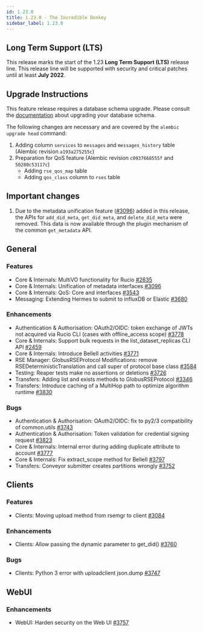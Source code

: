 ```yaml
---
id: 1.23.0
title: 1.23.0 - The Incredible Donkey
sidebar_label: 1.23.0
---
```



## Long Term Support (LTS)

This release marks the start of the 1.23 **Long Term Support (LTS)**
release line. This release line will be supported with security and
critical patches until at least **July 2022**.

## Upgrade Instructions

This feature release requires a database schema upgrade. Please consult
the
[documentation](https://rucio.readthedocs.io/en/latest/database.html)
about upgrading your database schema.

The following changes are necessary and are covered by the
`alembic upgrade head` command:

1.  Adding column `services` to `messages` and `messages_history` table
    (Alembic revision `a193a275255c`)
2.  Preparation for QoS feature (Alembic revision `c0937668555f` and
    `50280c53117c`)
    -   Adding `rse_qos_map` table
    -   Adding `qos_class` column to `rses` table

## Important changes

1.  Due to the metadata unification feature
    ([\#3096](https://github.com/rucio/rucio/issues/3096)) added in this
    release, the APIs for `add_did_meta`, `get_did_meta`, and
    `delete_did_meta` were removed. This data is now available through
    the plugin mechanism of the common `get_metadata` API.

General
-------

### Features

-   Core & Internals: MultiVO functionality for Rucio
    [\#2635](https://github.com/rucio/rucio/issues/2635)
-   Core & Internals: Unification of metadata interfaces
    [\#3096](https://github.com/rucio/rucio/issues/3096)
-   Core & Internals: QoS: Core and interfaces
    [\#3543](https://github.com/rucio/rucio/issues/3543)
-   Messaging: Extending Hermes to submit to influxDB or Elastic
    [\#3680](https://github.com/rucio/rucio/issues/3680)

### Enhancements

-   Authentication & Authorisation: OAuth2/OIDC: token exchange of JWTs
    not acquired via Rucio CLI (cases with offline_access scope)
    [\#3778](https://github.com/rucio/rucio/issues/3778)
-   Core & Internals: Support bulk requests in the list_dataset_replicas
    CLI API [\#2459](https://github.com/rucio/rucio/issues/2459)
-   Core & Internals: Introduce BelleII activities
    [\#3771](https://github.com/rucio/rucio/issues/3771)
-   RSE Manager: GlobusRSEProtocol Modifications: remove
    RSEDeterministicTranslation and call super of protocol base class
    [\#3584](https://github.com/rucio/rucio/issues/3584)
-   Testing: Reaper tests make no assertions or deletions
    [\#3726](https://github.com/rucio/rucio/issues/3726)
-   Transfers: Adding list and exists methods to GlobusRSEProtocol
    [\#3346](https://github.com/rucio/rucio/issues/3346)
-   Transfers: Introduce caching of a MultiHop path to optimize
    algorithm runtime
    [\#3830](https://github.com/rucio/rucio/issues/3830)

### Bugs

-   Authentication & Authorisation: OAuth2/OIDC: fix to py2/3
    compatibility of common.utils
    [\#3743](https://github.com/rucio/rucio/issues/3743)
-   Authentication & Authorisation: Token validation for credential
    signing request [\#3823](https://github.com/rucio/rucio/issues/3823)
-   Core & Internals: Internal error during adding duplicate attribute
    to account [\#3777](https://github.com/rucio/rucio/issues/3777)
-   Core & Internals: Fix extract_scope method for BelleII
    [\#3797](https://github.com/rucio/rucio/issues/3797)
-   Transfers: Conveyor submitter creates partitions wrongly
    [\#3752](https://github.com/rucio/rucio/issues/3752)

## Clients

### Features

-   Clients: Moving upload method from rsemgr to client
    [\#3084](https://github.com/rucio/rucio/issues/3084)

### Enhancements

-   Clients: Allow passing the dynamic parameter to get_did()
    [\#3760](https://github.com/rucio/rucio/issues/3760)

### Bugs

-   Clients: Python 3 error with uploadclient json.dump
    [\#3747](https://github.com/rucio/rucio/issues/3747)

## WebUI

### Enhancements

-   WebUI: Harden security on the Web UI
    [\#3757](https://github.com/rucio/rucio/issues/3757)
